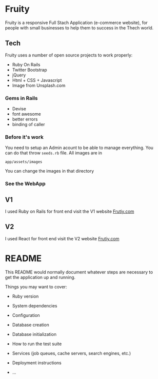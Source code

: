 # Fruity



Fruity is a responsive Full Stach Application (e-commerce website), for people with small businesses to help them to success in the Thech world.


## Tech

Fruity uses a number of open source projects to work properly:

*  Ruby On Rails  
* Twitter Bootstrap
* jQuery
* Html + CSS + Javascript
* Image from Unsplash.com 

### Gems in Rails

* Devise
* font awesome
* better errors
 * binding of caller




### Before it's work
You need to setup an Admin acount to be able to manage everything. You can do that throw `seeds.rb` file.
All images are in
```
app/assets/images
```
You can change the images in that directory


### See the WebApp
## V1
I used Ruby on Rails for front end
visit the V1 website [Frutiy.com](https://frutity.herokuapp.com/)
## V2
I used React for front end
visit the V2 website [Frutiy.com](https://fruity-react.herokuapp.com)








# README

This README would normally document whatever steps are necessary to get the
application up and running.

Things you may want to cover:

* Ruby version

* System dependencies

* Configuration

* Database creation

* Database initialization

* How to run the test suite

* Services (job queues, cache servers, search engines, etc.)

* Deployment instructions

* ...
